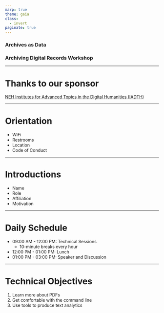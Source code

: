 ```yaml
---
marp: true
theme: gaia
class:
  - invert
paginate: true
---
```

<!-- _class: lead -->
### Archives as Data
### Archiving Digital Records Workshop
---
# Thanks to our sponsor
[NEH Institutes for Advanced Topics in the Digital Humanities (IADTH)](https://www.neh.gov/grants/odh/institutes-advanced-topics-in-the-digital-humanities)

---
# Orientation
* WiFi
* Restrooms
* Location
* Code of Conduct
---
# Introductions
* Name
* Role
* Affiliation
* Motivation
---
# Daily Schedule
* 09:00 AM - 12:00 PM: Technical Sessions
  * 10-minute breaks every hour
* 12:00 PM - 01:00 PM: Lunch
* 01:00 PM - 03:00 PM: Speaker and Discussion
---
# Technical Objectives
1. Learn more about PDFs
2. Get comfortable with the command line
3. Use tools to produce text analytics